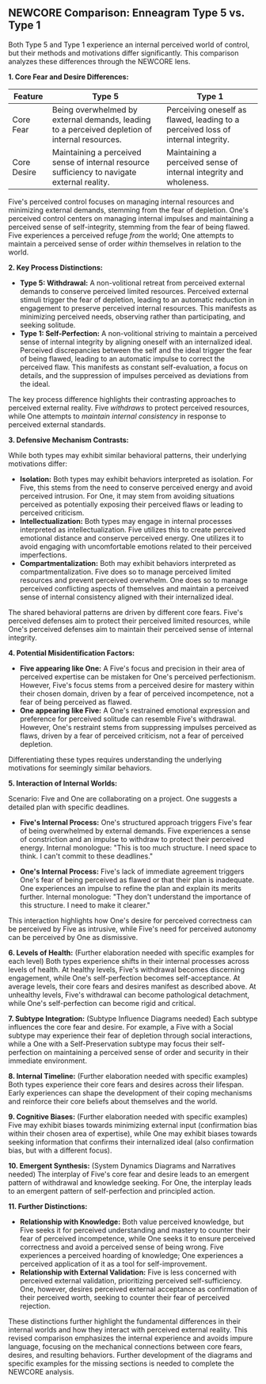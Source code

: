 ## NEWCORE Comparison: Enneagram Type 5 vs. Type 1

Both Type 5 and Type 1 experience an internal perceived world of control, but their methods and motivations differ significantly. This comparison analyzes these differences through the NEWCORE lens.

**1. Core Fear and Desire Differences:**

| Feature        | Type 5                               | Type 1                               |
|----------------|----------------------------------------|----------------------------------------|
| Core Fear      | Being overwhelmed by external demands, leading to a perceived depletion of internal resources. | Perceiving oneself as flawed, leading to a perceived loss of internal integrity. |
| Core Desire    | Maintaining a perceived sense of internal resource sufficiency to navigate external reality. | Maintaining a perceived sense of internal integrity and wholeness. |

Five's perceived control focuses on managing internal resources and minimizing external demands, stemming from the fear of depletion. One's perceived control centers on managing internal impulses and maintaining a perceived sense of self-integrity, stemming from the fear of being flawed.  Five experiences a perceived refuge *from* the world; One attempts to maintain a perceived sense of order *within* themselves in relation to the world.

**2. Key Process Distinctions:**

* **Type 5: Withdrawal:**  A non-volitional retreat from perceived external demands to conserve perceived limited resources.  Perceived external stimuli trigger the fear of depletion, leading to an automatic reduction in engagement to preserve perceived internal resources. This manifests as minimizing perceived needs, observing rather than participating, and seeking solitude.
* **Type 1: Self-Perfection:**  A non-volitional striving to maintain a perceived sense of internal integrity by aligning oneself with an internalized ideal. Perceived discrepancies between the self and the ideal trigger the fear of being flawed, leading to an automatic impulse to correct the perceived flaw. This manifests as constant self-evaluation, a focus on details, and the suppression of impulses perceived as deviations from the ideal.

The key process difference highlights their contrasting approaches to perceived external reality. Five *withdraws* to protect perceived resources, while One attempts to *maintain internal consistency* in response to perceived external standards.

**3. Defensive Mechanism Contrasts:**

While both types may exhibit similar behavioral patterns, their underlying motivations differ:

* **Isolation:**  Both types may exhibit behaviors interpreted as isolation.  For Five, this stems from the need to conserve perceived energy and avoid perceived intrusion. For One, it may stem from avoiding situations perceived as potentially exposing their perceived flaws or leading to perceived criticism.
* **Intellectualization:** Both types may engage in internal processes interpreted as intellectualization. Five utilizes this to create perceived emotional distance and conserve perceived energy. One utilizes it to avoid engaging with uncomfortable emotions related to their perceived imperfections.
* **Compartmentalization:** Both may exhibit behaviors interpreted as compartmentalization. Five does so to manage perceived limited resources and prevent perceived overwhelm. One does so to manage perceived conflicting aspects of themselves and maintain a perceived sense of internal consistency aligned with their internalized ideal.

The shared behavioral patterns are driven by different core fears. Five's perceived defenses aim to protect their perceived limited resources, while One's perceived defenses aim to maintain their perceived sense of internal integrity.

**4. Potential Misidentification Factors:**

* **Five appearing like One:** A Five's focus and precision in their area of perceived expertise can be mistaken for One's perceived perfectionism. However, Five's focus stems from a perceived desire for mastery within their chosen domain, driven by a fear of perceived incompetence, not a fear of being perceived as flawed.
* **One appearing like Five:** A One's restrained emotional expression and preference for perceived solitude can resemble Five's withdrawal. However, One's restraint stems from suppressing impulses perceived as flaws, driven by a fear of perceived criticism, not a fear of perceived depletion.

Differentiating these types requires understanding the underlying motivations for seemingly similar behaviors.

**5. Interaction of Internal Worlds:**

Scenario: Five and One are collaborating on a project. One suggests a detailed plan with specific deadlines.

* **Five's Internal Process:** One's structured approach triggers Five's fear of being overwhelmed by external demands.  Five experiences a sense of constriction and an impulse to withdraw to protect their perceived energy.  Internal monologue: "This is too much structure. I need space to think. I can't commit to these deadlines."

* **One's Internal Process:** Five's lack of immediate agreement triggers One's fear of being perceived as flawed or that their plan is inadequate.  One experiences an impulse to refine the plan and explain its merits further. Internal monologue: "They don't understand the importance of this structure. I need to make it clearer."

This interaction highlights how One's desire for perceived correctness can be perceived by Five as intrusive, while Five's need for perceived autonomy can be perceived by One as dismissive.

**6. Levels of Health:** (Further elaboration needed with specific examples for each level)  Both types experience shifts in their internal processes across levels of health.  At healthy levels, Five's withdrawal becomes discerning engagement, while One's self-perfection becomes self-acceptance.  At average levels, their core fears and desires manifest as described above. At unhealthy levels, Five's withdrawal can become pathological detachment, while One's self-perfection can become rigid and critical.

**7. Subtype Integration:** (Subtype Influence Diagrams needed) Each subtype influences the core fear and desire. For example, a Five with a Social subtype may experience their fear of depletion through social interactions, while a One with a Self-Preservation subtype may focus their self-perfection on maintaining a perceived sense of order and security in their immediate environment.

**8. Internal Timeline:** (Further elaboration needed with specific examples)  Both types experience their core fears and desires across their lifespan.  Early experiences can shape the development of their coping mechanisms and reinforce their core beliefs about themselves and the world.

**9. Cognitive Biases:** (Further elaboration needed with specific examples)  Five may exhibit biases towards minimizing external input (confirmation bias within their chosen area of expertise), while One may exhibit biases towards seeking information that confirms their internalized ideal (also confirmation bias, but with a different focus).

**10. Emergent Synthesis:** (System Dynamics Diagrams and Narratives needed)  The interplay of Five's core fear and desire leads to an emergent pattern of withdrawal and knowledge seeking.  For One, the interplay leads to an emergent pattern of self-perfection and principled action.

**11. Further Distinctions:**

* **Relationship with Knowledge:** Both value perceived knowledge, but Five seeks it for perceived understanding and mastery to counter their fear of perceived incompetence, while One seeks it to ensure perceived correctness and avoid a perceived sense of being wrong.  Five experiences a perceived hoarding of knowledge; One experiences a perceived application of it as a tool for self-improvement.
* **Relationship with External Validation:** Five is less concerned with perceived external validation, prioritizing perceived self-sufficiency. One, however, desires perceived external acceptance as confirmation of their perceived worth, seeking to counter their fear of perceived rejection.

These distinctions further highlight the fundamental differences in their internal worlds and how they interact with perceived external reality.  This revised comparison emphasizes the internal experience and avoids impure language, focusing on the mechanical connections between core fears, desires, and resulting behaviors.  Further development of the diagrams and specific examples for the missing sections is needed to complete the NEWCORE analysis.
